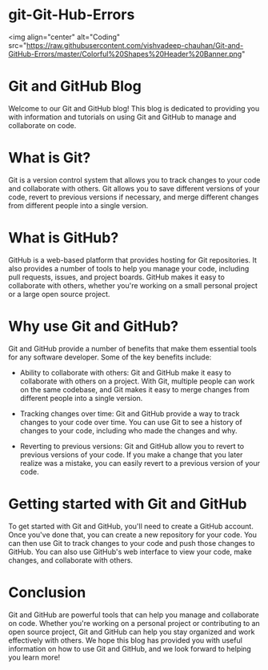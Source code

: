 # git-Git-Hub-Errors

<img align="center" alt="Coding"  src="https://raw.githubusercontent.com/vishvadeep-chauhan/Git-and-GitHub-Errors/master/Colorful%20Shapes%20Header%20Banner.png"

# Git and GitHub Blog
 Welcome to our Git and GitHub blog! This blog is dedicated to providing you with information and tutorials on using Git and GitHub to manage and collaborate on code.

# What is Git?
 Git is a version control system that allows you to track changes to your code and collaborate with others. Git allows you to save different versions of your code, revert to previous versions if necessary, and merge different changes from different people into a single version.

# What is GitHub?
  GitHub is a web-based platform that provides hosting for Git repositories. It also provides a number of tools to help you manage your code, including pull requests,     issues, and project boards. GitHub makes it easy to collaborate with others, whether you're working on a small personal project or a large open source project.

# Why use Git and GitHub?
 Git and GitHub provide a number of benefits that make them essential tools for any software developer. Some of the key benefits include:

- Ability to collaborate with others: Git and GitHub make it easy to collaborate with others on a project. With Git, multiple people can work on the same codebase, and     Git makes it easy to merge changes from different people into a single version.

- Tracking changes over time: Git and GitHub provide a way to track changes to your code over time. You can use Git to see a history of changes to your code, including     who made the changes and why.

- Reverting to previous versions: Git and GitHub allow you to revert to previous versions of your code. If you make a change that you later realize was a mistake, you     can easily revert to a previous version of your code.

# Getting started with Git and GitHub
To get started with Git and GitHub, you'll need to create a GitHub account. Once you've done that, you can create a new repository for your code. You can then use Git to track changes to your code and push those changes to GitHub. You can also use GitHub's web interface to view your code, make changes, and collaborate with others.

# Conclusion
Git and GitHub are powerful tools that can help you manage and collaborate on code. Whether you're working on a personal project or contributing to an open source project, Git and GitHub can help you stay organized and work effectively with others. We hope this blog has provided you with useful information on how to use Git and GitHub, and we look forward to helping you learn more!
